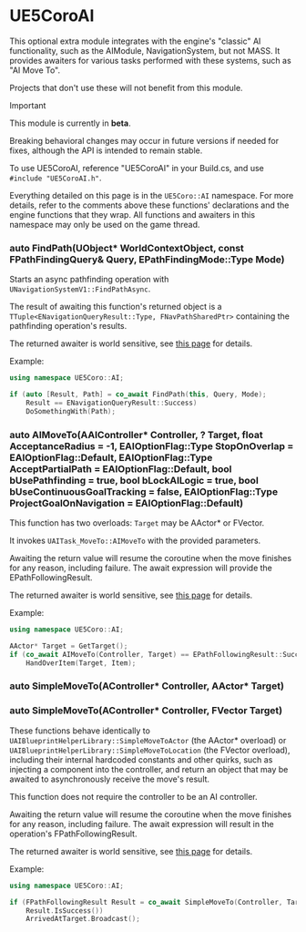 # UE5CoroAI

This optional extra module integrates with the engine's "classic" AI
functionality, such as the AIModule, NavigationSystem, but not MASS.
It provides awaiters for various tasks performed with these systems, such as
"AI Move To".

Projects that don't use these will not benefit from this module.

> [!IMPORTANT]
> This module is currently in **beta**.
>
> Breaking behavioral changes may occur in future versions if needed for fixes,
> although the API is intended to remain stable.

To use UE5CoroAI, reference "UE5CoroAI" in your Build.cs, and use
`#include "UE5CoroAI.h"`.

Everything detailed on this page is in the `UE5Coro::AI` namespace.
For more details, refer to the comments above these functions' declarations and
the engine functions that they wrap.
All functions and awaiters in this namespace may only be used on the game thread.

### auto FindPath(UObject* WorldContextObject, const FPathFindingQuery& Query, EPathFindingMode::Type Mode)

Starts an async pathfinding operation with `UNavigationSystemV1::FindPathAsync`.

The result of awaiting this function's returned object is a
`TTuple<ENavigationQueryResult::Type, FNavPathSharedPtr>` containing the
pathfinding operation's results.

The returned awaiter is world sensitive, see [this page](Latent.md) for details.

Example:
```cpp
using namespace UE5Coro::AI;

if (auto [Result, Path] = co_await FindPath(this, Query, Mode);
    Result == ENavigationQueryResult::Success)
    DoSomethingWith(Path);
```

### auto AIMoveTo(AAIController* Controller, ? Target, float AcceptanceRadius = -1, EAIOptionFlag::Type StopOnOverlap = EAIOptionFlag::Default, EAIOptionFlag::Type AcceptPartialPath = EAIOptionFlag::Default, bool bUsePathfinding = true, bool bLockAILogic = true, bool bUseContinuousGoalTracking = false, EAIOptionFlag::Type ProjectGoalOnNavigation = EAIOptionFlag::Default)

This function has two overloads: `Target` may be AActor* or FVector.

It invokes `UAITask_MoveTo::AIMoveTo` with the provided parameters.

Awaiting the return value will resume the coroutine when the move finishes for
any reason, including failure.
The await expression will provide the EPathFollowingResult.

The returned awaiter is world sensitive, see [this page](Latent.md) for details.

Example:
```cpp
using namespace UE5Coro::AI;

AActor* Target = GetTarget();
if (co_await AIMoveTo(Controller, Target) == EPathFollowingResult::Success)
    HandOverItem(Target, Item);
```

### auto SimpleMoveTo(AController* Controller, AActor* Target)
### auto SimpleMoveTo(AController* Controller, FVector Target)

These functions behave identically to
`UAIBlueprintHelperLibrary::SimpleMoveToActor` (the AActor* overload) or
`UAIBlueprintHelperLibrary::SimpleMoveToLocation` (the FVector overload),
including their internal hardcoded constants and other quirks, such as injecting
a component into the controller, and return an object that may be awaited to
asynchronously receive the move's result.

This function does not require the controller to be an AI controller.

Awaiting the return value will resume the coroutine when the move finishes for
any reason, including failure.
The await expression will result in the operation's FPathFollowingResult.

The returned awaiter is world sensitive, see [this page](Latent.md) for details.

Example:
```cpp
using namespace UE5Coro::AI;

if (FPathFollowingResult Result = co_await SimpleMoveTo(Controller, Target);
    Result.IsSuccess())
    ArrivedAtTarget.Broadcast();
```
